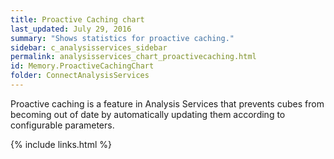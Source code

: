 ```yaml
---
title: Proactive Caching chart
last_updated: July 29, 2016
summary: "Shows statistics for proactive caching."
sidebar: c_analysisservices_sidebar
permalink: analysisservices_chart_proactivecaching.html
id: Memory.ProactiveCachingChart
folder: ConnectAnalysisServices
---
```



Proactive caching is a feature in Analysis Services that prevents cubes from becoming out of date by automatically updating them according to configurable parameters.




{% include links.html %}
